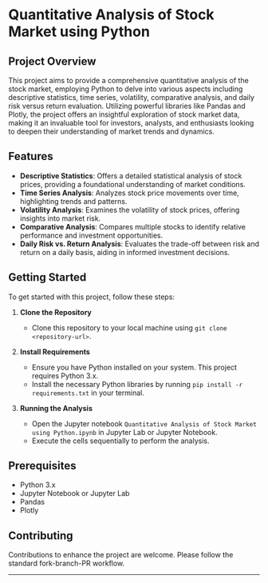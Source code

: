 # Quantitative Analysis of Stock Market using Python

## Project Overview
This project aims to provide a comprehensive quantitative analysis of the stock market, employing Python to delve into various aspects including descriptive statistics, time series, volatility, comparative analysis, and daily risk versus return evaluation. Utilizing powerful libraries like Pandas and Plotly, the project offers an insightful exploration of stock market data, making it an invaluable tool for investors, analysts, and enthusiasts looking to deepen their understanding of market trends and dynamics.

## Features
- **Descriptive Statistics**: Offers a detailed statistical analysis of stock prices, providing a foundational understanding of market conditions.
- **Time Series Analysis**: Analyzes stock price movements over time, highlighting trends and patterns.
- **Volatility Analysis**: Examines the volatility of stock prices, offering insights into market risk.
- **Comparative Analysis**: Compares multiple stocks to identify relative performance and investment opportunities.
- **Daily Risk vs. Return Analysis**: Evaluates the trade-off between risk and return on a daily basis, aiding in informed investment decisions.

## Getting Started
To get started with this project, follow these steps:

1. **Clone the Repository**
   - Clone this repository to your local machine using `git clone <repository-url>`.
   
2. **Install Requirements**
   - Ensure you have Python installed on your system. This project requires Python 3.x.
   - Install the necessary Python libraries by running `pip install -r requirements.txt` in your terminal.

3. **Running the Analysis**
   - Open the Jupyter notebook `Quantitative Analysis of Stock Market using Python.ipynb` in Jupyter Lab or Jupyter Notebook.
   - Execute the cells sequentially to perform the analysis.

## Prerequisites
- Python 3.x
- Jupyter Notebook or Jupyter Lab
- Pandas
- Plotly

## Contributing
Contributions to enhance the project are welcome. Please follow the standard fork-branch-PR workflow.



---

